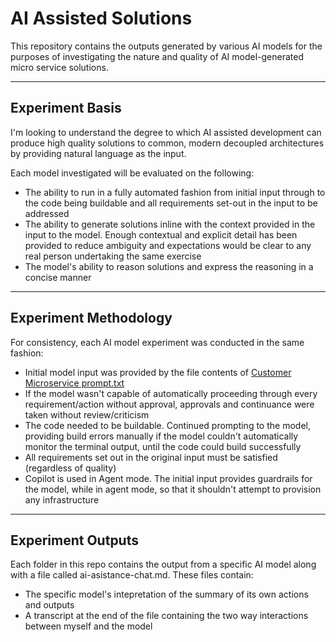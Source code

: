# AI Assisted Solutions

This repository contains the outputs generated by various AI models for the purposes of investigating the nature and quality of AI model-generated micro service solutions.

---

## Experiment Basis

I'm looking to understand the degree to which AI assisted development can produce high quality solutions to common, modern decoupled architectures by providing natural language as the input.

Each model investigated will be evaluated on the following:

- The ability to run in a fully automated fashion from initial input through to the code being buildable and all requirements set-out in the input to be addressed
- The ability to generate solutions inline with the context provided in the input to the model. Enough contextual and explicit detail has been provided to reduce ambiguity and expectations would be clear to any real person undertaking the same exercise
- The model's ability to reason solutions and express the reasoning in a concise manner

---

## Experiment Methodology

For consistency, each AI model experiment was conducted in the same fashion:

- Initial model input was provided by the file contents of [Customer Microservice prompt.txt](https://github.com/AndyMac-Eng/copilot-ai-assistance/blob/main/Customer%20Microservice%20prompt.txt)
- If the model wasn't capable of automatically proceeding through every requirement/action without approval, approvals and continuance were taken without review/criticism
- The code needed to be buildable. Continued prompting to the model, providing build errors manually if the model couldn't automatically monitor the terminal output, until the code could build successfully
- All requirements set out in the original input must be satisfied (regardless of quality) 
- Copilot is used in Agent mode. The initial input provides guardrails for the model, while in agent mode, so that it shouldn't attempt to provision any infrastructure

---

## Experiment Outputs

Each folder in this repo contains the output from a specific AI model along with a file called ai-asistance-chat.md. These files contain:

- The specific model's intepretation of the summary of its own actions and outputs
- A transcript at the end of the file containing the two way interactions between myself and the model
